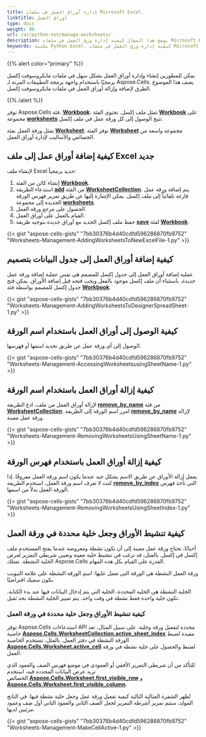 ```yaml
---
title: إدارة أوراق العمل في ملفات Microsoft Excel.
linktitle: أوراق العمل
type: docs
weight: 90
url: /ar/python-net/manage-worksheets/
description: يوضح هذا المقال كيفية إدارة ورق العمل في ملفات Microsoft Excel باستخدام Aspose.Cells for Python via .NET API.
keywords: مكتبة Python Excel، كيفية إدارة ورق العمل في ملفات Microsoft Excel باستخدام Python، إضافة ورق العمل في Python، إزالة ورق العمل في Python، كيفية إضافة ورق العمل إلى ملف Excel جديد باستخدام Python، كيفية إضافة ورق العمل إلى جدول البيانات بتصميم باستخدام Python، كيفية الوصول إلى أوراق العمل باستخدام اسم الورقة في Python، كيفية إزالة أوراق العمل باستخدام اسم الورقة في Python، كيفية إزالة أوراق العمل باستخدام فهرس الورقة في Python، كيفية تنشيط الأوراق وجعل خلية محددة بأستخدام Python.
---
```



{{% alert color="primary" %}}

يمكن للمطورين إنشاء وإدارة أوراق العمل بشكل سهل في ملفات مايكروسوفت إكسل برمجيًا باستخدام واجهة برمجة التطبيقات المرنة لـ Aspose.Cells. يصف هذا الموضوع الطرق لإضافة وإزالة أوراق العمل في ملفات مايكروسوفت إكسل.

{{% /alert %}}

توفر Aspose.Cells فئة، [**Workbook**](https://reference.aspose.com/cells/python-net/aspose.cells/workbook)، تمثل ملف إكسل. تحتوي الفئة [**Workbook**](https://reference.aspose.com/cells/python-net/aspose.cells/workbook) على مجموعة [**worksheets**](https://reference.aspose.com/cells/python-net/aspose.cells/workbook/worksheets/) تتيح الوصول إلى كل ورقة عمل في ملف إكسل.

تمثل ورقة العمل بفئة [**Worksheet**](https://reference.aspose.com/cells/python-net/aspose.cells/worksheet). توفر الفئة [**Worksheet**](https://reference.aspose.com/cells/python-net/aspose.cells/worksheet) مجموعة واسعة من الخصائص والأساليب لإدارة أوراق العمل.

## **كيفية إضافة أوراق عمل إلى ملف Excel جديد**

لإنشاء ملف Excel جديد برمجياً:

1. إنشاء كائن من الفئة [**Workbook**](https://reference.aspose.com/cells/python-net/aspose.cells/workbook).
1. استدعاء الطريقة [**add**](https://reference.aspose.com/cells/python-net/aspose.cells/worksheetcollection/add/#str) من الفئة [**WorksheetCollection**](https://reference.aspose.com/cells/python-net/aspose.cells/worksheetcollection). يتم إضافة ورقة عمل فارغة تلقائياً إلى ملف إكسل. يمكن الإشارة إليها عن طريق تمرير فهرس الورقة الجديدة إلى مجموعة [**worksheets**](https://reference.aspose.com/cells/python-net/aspose.cells/workbook/worksheets/).
1. الحصول على مرجع ورقة العمل.
1. القيام بالعمل على أوراق العمل.
1. حفظ ملف إكسل الجديد مع أوراق جديدة بتوجيه طريقة [**save**](https://reference.aspose.com/cells/python-net/aspose.cells/workbook/save/#str-aspose.cells.SaveFormat) لفئة [**Workbook**](https://reference.aspose.com/cells/python-net/aspose.cells/workbook).

{{< gist "aspose-cells-gists" "7bb30376b4d40cdfd596286870fb9752" "Worksheets-Management-AddingWorksheetsToNewExcelFile-1.py" >}}

## **كيفية إضافة أوراق العمل إلى جدول البيانات بتصميم**

عملية إضافة أوراق العمل إلى جدول إكسل للمصمم هي نفس عملية إضافة ورقة عمل جديدة، باستثناء أن ملف إكسل موجود بالفعل ويجب فتحه قبل إضافة الأوراق. يمكن فتح جدول إكسل للمصمم بواسطة فئة [**Workbook**](https://reference.aspose.com/cells/python-net/aspose.cells/workbook).

{{< gist "aspose-cells-gists" "7bb30376b4d40cdfd596286870fb9752" "Worksheets-Management-AddingWorksheetsToDesignerSpreadSheet-1.py" >}}

## **كيفية الوصول إلى أوراق العمل باستخدام اسم الورقة**

الوصول إلى أي ورقة عمل عن طريق تحديد اسمها أو فهرسها.

{{< gist "aspose-cells-gists" "7bb30376b4d40cdfd596286870fb9752" "Worksheets-Management-AccessingWorksheetsusingSheetName-1.py" >}}

## **كيفية إزالة أوراق العمل باستخدام اسم الورقة**

لإزالة أوراق العمل من ملف، ادع الطريقة [**remove_by_name**](https://reference.aspose.com/cells/python-net/aspose.cells/worksheetcollection/remove_by_name/#str) من فئة [**WorksheetCollection**](https://reference.aspose.com/cells/python-net/aspose.cells/worksheetcollection). امرر اسم الورقة إلى الطريقة [**remove_by_name**](https://reference.aspose.com/cells/python-net/aspose.cells/worksheetcollection/remove_by_name/#str) لإزالة ورقة عمل معينة.

{{< gist "aspose-cells-gists" "7bb30376b4d40cdfd596286870fb9752" "Worksheets-Management-RemovingWorksheetsUsingSheetName-1.py" >}}

## **كيفية إزالة أوراق العمل باستخدام فهرس الورقة**

يعمل إزالة الأوراق عن طريق الاسم بشكل جيد عندما يكون اسم ورقة العمل معروفًا. إذا كنت لا تعرف اسم ورقة العمل، استخدم الطريقة [**remove_by_index**](https://reference.aspose.com/cells/python-net/aspose.cells/worksheetcollection/remove_by_index/#int) التي تأخذ فهرس الورقة العمل بدلاً من اسمها.

{{< gist "aspose-cells-gists" "7bb30376b4d40cdfd596286870fb9752" "Worksheets-Management-RemovingWorksheetsUsingSheetIndex-1.py" >}}

## **كيفية تنشيط الأوراق وجعل خلية محددة في ورقة العمل**

أحيانًا، تحتاج ورقة عمل معينة إلى أن تكون نشطة ومعروضة عندما يفتح المستخدم ملف إكسل في إكسل. بالمثل، قد ترغب في تنشيط خلية معينة وتعيين شريطي التمرير لعرض الخلية النشطة.
تمتلك Aspose.Cells القدرة على القيام بكل هذه المهام.

ورقة العمل النشطة هي الورقة التي تعمل عليها: اسم الورقة النشطة على علامة التبويب يكون سميك افتراضيًا.

الخلية النشطة هي الخلية المحددة، الخلية التي يتم إدخال البيانات فيها عند بدء الكتابة. تكون خلية واحدة فقط نشطة في وقت واحد. يتم تمييز الخلية النشطة بحد ثقيل.

### **كيفية تنشيط الأوراق وجعل خلية محددة في ورقة العمل**

توفر Aspose.Cells استدعاءات API محددة لتفعيل ورقة وخلية. على سبيل المثال، تعد خاصية [**Aspose.Cells.WorksheetCollection.active_sheet_index**](https://reference.aspose.com/cells/python-net/aspose.cells/worksheetcollection/active_sheet_index/) مفيدة لضبط الورقة النشطة في دفتر العمل.
بالمثل، تستخدم الخاصية [**Aspose.Cells.Worksheet.active_cell**](https://reference.aspose.com/cells/python-net/aspose.cells/worksheet/active_cell/) لضبط والحصول على خلية نشطة في ورقة العمل.

للتأكد من أن شريطي التمرير الأفقي أو العمودي في موضع فهرس الصف والعمود الذي تريد عرض البيانات المحددة فيه، استخدم الخصائص [**Aspose.Cells.Worksheet.first_visible_row**](https://reference.aspose.com/cells/python-net/aspose.cells/worksheet/first_visible_row/) و [**Aspose.Cells.Worksheet.first_visible_column**](https://reference.aspose.com/cells/python-net/aspose.cells/worksheet/first_visible_column/).

تُظهر الشفرة المثالية التالية كيفية تفعيل ورقة عمل وجعل خلية نشطة فيها. في الناتج المولد، ستتم تمرير أشرطة التمرير لجعل الصف الثاني والعمود الثاني أول صف وعمود مرئيين لديها.

{{< gist "aspose-cells-gists" "7bb30376b4d40cdfd596286870fb9752" "Worksheets-Management-MakeCellActive-1.py" >}}

